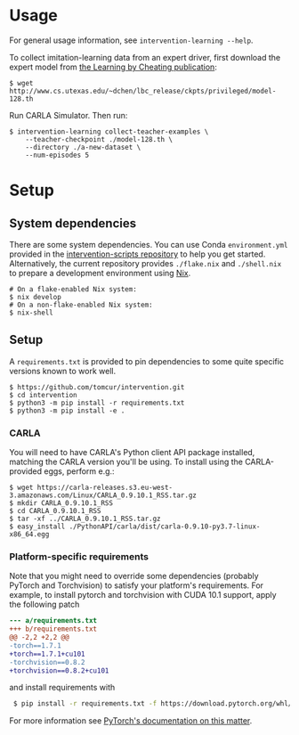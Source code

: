 # Usage
For general usage information, see `intervention-learning --help`.

To collect imitation-learning data from an expert driver, first download the expert model from [the Learning by Cheating publication](https://github.com/dotchen/LearningByCheating):

```shell
$ wget http://www.cs.utexas.edu/~dchen/lbc_release/ckpts/privileged/model-128.th
```

Run CARLA Simulator. Then run:

```shell
$ intervention-learning collect-teacher-examples \
    --teacher-checkpoint ./model-128.th \
    --directory ./a-new-dataset \
    --num-episodes 5
```

# Setup
## System dependencies
There are some system dependencies.
You can use Conda `environment.yml` provided in the [intervention-scripts repository](https://github.com/beskhue/intervention-scripts) to help you get started.
Alternatively, the current repository provides `./flake.nix` and `./shell.nix` to prepare a development environment using [Nix](https://nixos.org).

```shell
# On a flake-enabled Nix system:
$ nix develop
# On a non-flake-enabled Nix system:
$ nix-shell
```

## Setup
A `requirements.txt` is provided to pin dependencies to some quite specific versions known to work well.

```shell
$ https://github.com/tomcur/intervention.git
$ cd intervention
$ python3 -m pip install -r requirements.txt
$ python3 -m pip install -e .
```

### CARLA
You will need to have CARLA's Python client API package installed, matching the CARLA version you'll be using.
To install using the CARLA-provided eggs, perform e.g.:

```shell
$ wget https://carla-releases.s3.eu-west-3.amazonaws.com/Linux/CARLA_0.9.10.1_RSS.tar.gz
$ mkdir CARLA_0.9.10.1_RSS
$ cd CARLA_0.9.10.1_RSS
$ tar -xf ../CARLA_0.9.10.1_RSS.tar.gz
$ easy_install ./PythonAPI/carla/dist/carla-0.9.10-py3.7-linux-x86_64.egg
```

### Platform-specific requirements
Note that you might need to override some dependencies (probably PyTorch and Torchvision) to satisfy your platform's requirements.
For example, to install pytorch and torchvision with CUDA 10.1 support, apply the following patch

```diff
--- a/requirements.txt
+++ b/requirements.txt
@@ -2,2 +2,2 @@
-torch==1.7.1
+torch==1.7.1+cu101
-torchvision==0.8.2
+torchvision==0.8.2+cu101
```

and install requirements with

```sh
 $ pip install -r requirements.txt -f https://download.pytorch.org/whl/torch_stable.html
```

For more information see [PyTorch's documentation on this matter](https://pytorch.org/get-started/previous-versions/).
